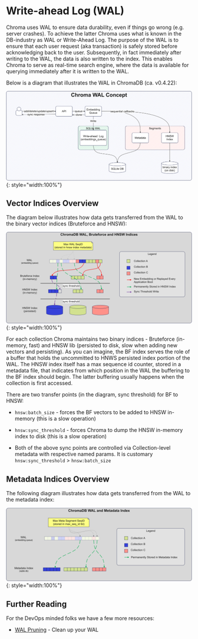 # Write-ahead Log (WAL)

Chroma uses WAL to ensure data durability, even if things go wrong (e.g. server crashes). To achieve the latter Chroma
uses what is known in the DB-industry as WAL or Write-Ahead Log. The purpose of the WAL is to ensure that each user
request (aka transaction) is safely stored before acknowledging back to the user. Subsequently, in fact immediately
after writing to the WAL, the data is also written to the index. This enables Chroma to serve as real-time search
engine, where the data is available for querying immediately after it is written to the WAL.

Below is a diagram that illustrates the WAL in ChromaDB (ca. v0.4.22):

![WAL](../../assets/images/WAL.png){: style="width:100%"}

## Vector Indices Overview

The diagram below illustrates how data gets transferred from the WAL to the binary vector indices (Bruteforce and HNSW):

![WAL to Vector](../../assets/images/chroma-wal-explained.png){: style="width:100%"}

For each collection Chroma maintains two binary indices - Bruteforce (in-memory, fast) and HNSW lib (persisted to disk,
slow when adding new vectors and persisting). As you can imagine, the BF index serves the role of a buffer that holds
the uncommitted to HNWS persisted index portion of the WAL. The HNSW index itself has a max sequence id counter, stored
in a metadata file, that indicates from which position in the WAL the buffering to the BF index should begin. The latter
buffering usually happens when the collection is first accessed.

There are two transfer points (in the diagram, sync threshold) for BF to HNSW:

- `hnsw:batch_size` - forces the BF vectors to be added to HNSW in-memory (this is a slow operation)
- `hnsw:sync_threshold` - forces Chroma to dump the HNSW in-memory index to disk (this is a slow operation)

- Both of the above sync points are controlled via Collection-level metadata with respective named params. It is
  customary `hnsw:sync_threshold` > `hnsw:batch_size`

## Metadata Indices Overview

The following diagram illustrates how data gets transferred from the WAL to the metadata index:

![WAL to Metadata](../../assets/images/chroma-wal-explained-metadata.png){: style="width:100%"}

## Further Reading

For the DevOps minded folks we have a few more resources:

- [WAL Pruning](./wal-pruning.md) - Clean up your WAL
